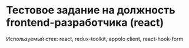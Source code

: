 # Тестовое задание на должность frontend-разработчика (react)

Используемый стек: react, redux-toolkit, appolo client, react-hook-form

